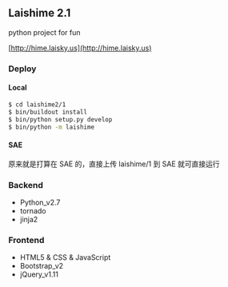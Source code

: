 Laishime 2.1
---

python project for fun

[http://hime.laisky.us](http://hime.laisky.us)

### Deploy

#### Local

```sh
$ cd laishime2/1
$ bin/buildout install
$ bin/python setup.py develop
$ bin/python -m laishime
```

#### SAE

原来就是打算在 SAE 的，直接上传 laishime/1 到 SAE 就可直接运行

### Backend

- Python_v2.7
- tornado
- jinja2

### Frontend

- HTML5 & CSS & JavaScript
- Bootstrap_v2
- jQuery_v1.11
